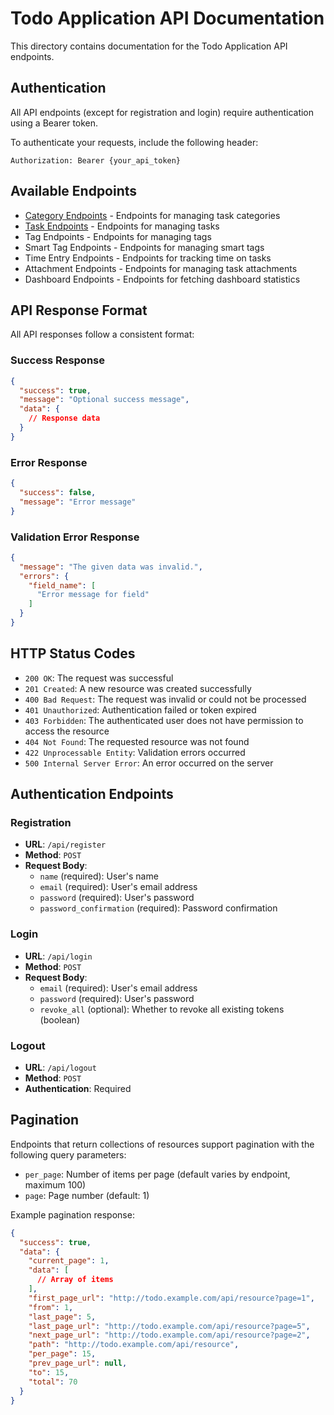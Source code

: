 # Todo Application API Documentation

This directory contains documentation for the Todo Application API endpoints.

## Authentication

All API endpoints (except for registration and login) require authentication using a Bearer token.

To authenticate your requests, include the following header:

```
Authorization: Bearer {your_api_token}
```

## Available Endpoints

- [Category Endpoints](./category-endpoints.md) - Endpoints for managing task categories
- [Task Endpoints](./task-endpoints.md) - Endpoints for managing tasks
- Tag Endpoints - Endpoints for managing tags
- Smart Tag Endpoints - Endpoints for managing smart tags
- Time Entry Endpoints - Endpoints for tracking time on tasks
- Attachment Endpoints - Endpoints for managing task attachments
- Dashboard Endpoints - Endpoints for fetching dashboard statistics

## API Response Format

All API responses follow a consistent format:

### Success Response

```json
{
  "success": true,
  "message": "Optional success message",
  "data": {
    // Response data
  }
}
```

### Error Response

```json
{
  "success": false,
  "message": "Error message"
}
```

### Validation Error Response

```json
{
  "message": "The given data was invalid.",
  "errors": {
    "field_name": [
      "Error message for field"
    ]
  }
}
```

## HTTP Status Codes

- `200 OK`: The request was successful
- `201 Created`: A new resource was created successfully
- `400 Bad Request`: The request was invalid or could not be processed
- `401 Unauthorized`: Authentication failed or token expired
- `403 Forbidden`: The authenticated user does not have permission to access the resource
- `404 Not Found`: The requested resource was not found
- `422 Unprocessable Entity`: Validation errors occurred
- `500 Internal Server Error`: An error occurred on the server

## Authentication Endpoints

### Registration

- **URL**: `/api/register`
- **Method**: `POST`
- **Request Body**:
  - `name` (required): User's name
  - `email` (required): User's email address
  - `password` (required): User's password
  - `password_confirmation` (required): Password confirmation

### Login

- **URL**: `/api/login`
- **Method**: `POST`
- **Request Body**:
  - `email` (required): User's email address
  - `password` (required): User's password
  - `revoke_all` (optional): Whether to revoke all existing tokens (boolean)

### Logout

- **URL**: `/api/logout`
- **Method**: `POST`
- **Authentication**: Required

## Pagination

Endpoints that return collections of resources support pagination with the following query parameters:

- `per_page`: Number of items per page (default varies by endpoint, maximum 100)
- `page`: Page number (default: 1)

Example pagination response:

```json
{
  "success": true,
  "data": {
    "current_page": 1,
    "data": [
      // Array of items
    ],
    "first_page_url": "http://todo.example.com/api/resource?page=1",
    "from": 1,
    "last_page": 5,
    "last_page_url": "http://todo.example.com/api/resource?page=5",
    "next_page_url": "http://todo.example.com/api/resource?page=2",
    "path": "http://todo.example.com/api/resource",
    "per_page": 15,
    "prev_page_url": null,
    "to": 15,
    "total": 70
  }
}
``` 